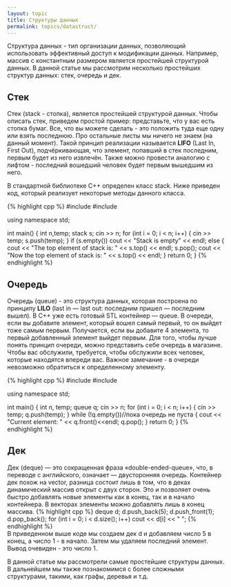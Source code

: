 ```yaml
---
layout: topic
title: Структуры данных
permalink: topics/datastruct/
---
```

Структура данных - тип организации данных, позволяющий использовать эффективный доступ к модификации данных. Например, массив с константным размером является простейшей структурой данных. В данной статье мы рассмотрим несколько простейших структур данных: стек, очередь и дек.

## Стек
Стек (stack - стопка), является простейшей структурой данных. Чтобы описать стек, приведем простой пример: представьте, что у вас есть стопка бумаг. Все, что вы можете сделать - это положить туда еще одну или взять последнюю. Про остальные листы мы ничего не знаем (на данный момент). Такой принцип реализации называется **LIFO** (Last In, First Out), подчёркивающая, что элемент, попавший в стек последним, первым будет из него извлечён. Также можно провести аналогию с лифтом - последний вошедший человек будет первым вышедшим из него.

В стандартной библиотеке С++ определен класс stack. Ниже приведен код, который реализует некоторые методы данного класса. 

{% highlight cpp %}
#include <iostream>
#include <stack>

using namespace std;

int main()
{
int n,temp;
stack<int> s;
cin >> n;
for (int i = 0; i < n; i++)
{
	cin >> temp;
	s.push(temp);
}
if (s.empty())
	cout << "Stack is empty" << endl;
else
{
	cout << "The top element of stack is: " << s.top() << endl;
	s.pop();
	cout << "Now the top element of stack is: " << s.top() << endl;
}
return 0;
}
{% endhighlight %}

## Очередь
Очередь (queue) - это структура данных, которая построена по принципу **LILO** (last in — last out: последним пришел — последним вышел). В C++ уже есть готовый STL контейнер — queue. В очереди, если вы добавите элемент, который вошел самый первый, то он выйдет тоже самым первым. Получается, если вы добавите 4 элемента, то первый добавленный элемент выйдет первым. Для того, чтобы лучше понять принцип очереди, можно представить себе очередь в магазине. Чтобы вас обслужили, требуется, чтобы обслужили всех человек, которые находятся впереди вас. Важное замечание - в очереди невозможно обратиться к определенному элементу.

{% highlight cpp %}
#include <iostream>
#include <queue>

using namespace std;

int main()
{
	int n, temp;
	queue <int> q;
	cin >> n;
	for (int i = 0; i < n; i++)
	{
		cin >> temp;
		q.push(temp);
	}
	while (!q.empty())//пока очередь не пуста
	{
		cout << "Current element: " << q.front()<<endl;
		q.pop();
	}
	return 0;
}
{% endhighlight %}

## Дек
Дек (deque) — это сокращенная фраза «double-ended-queue», что, в переводе с английского, означает — двусторонняя очередь. Контейнер дек похож на vector, разница состоит лишь в том, что в деках динамический массив открыт с двух сторон. Это и позволяет очень быстро добавлять новые элементы как в конец, так и в начало контейнера. В векторах элементы можно добавлять лишь в конец массива.
{% highlight cpp %}
deque <int> d;
d.push_back(5);
d.push_front(1);
d.pop_back();
for (int i = 0; i < d.size(); i++)
	cout << d[i] << " ";
{% endhighlight %}			
В  приведенном выше коде мы создаем дек d и добавляем число 5 в конец, а число 1 - в начало. Затем мы удаляем последний элемент. Вывод очевиден - это число 1.
			
В данной статье мы рассмотрели самые простейшие структуры данных. В дальнейшем мы также познакомимся с более сложными структурами, такими, как графы, деревья и т.д.
